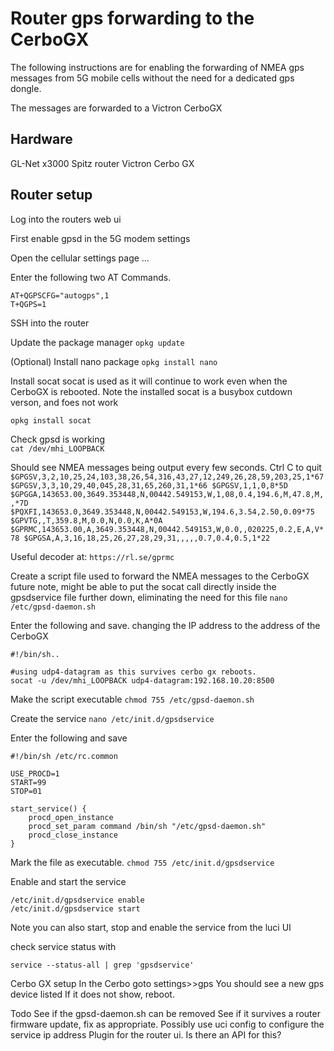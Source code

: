 
# Router gps forwarding to the CerboGX

The following instructions are for enabling the forwarding of NMEA gps messages from 5G mobile cells without the need for a dedicated gps dongle. 

The messages are forwarded to a Victron CerboGX

## Hardware
GL-Net x3000 Spitz router
Victron Cerbo GX

## Router setup
Log into the routers web ui

First enable gpsd in the 5G modem settings

Open the cellular settings page …

Enter the following two AT Commands.
```
AT+QGPSCFG="autogps",1  
T+QGPS=1
```

SSH into the router

Update the package manager 
``opkg update``

(Optional)
Install nano package
``opkg install nano``

Install socat
socat is used as it will continue to work even when the CerboGX is rebooted.
Note the installed socat is a busybox cutdown verson, and foes not work

``opkg install socat``

Check gpsd is working  
``cat /dev/mhi_LOOPBACK``
 
Should see NMEA messages being output every few seconds. Ctrl C to quit
``$GPGSV,3,2,10,25,24,103,38,26,54,316,43,27,12,249,26,28,59,203,25,1*67
$GPGSV,3,3,10,29,40,045,28,31,65,260,31,1*66
$GPGSV,1,1,0,8*5D
$GPGGA,143653.00,3649.353448,N,00442.549153,W,1,08,0.4,194.6,M,47.8,M,,*7D
$PQXFI,143653.0,3649.353448,N,00442.549153,W,194.6,3.54,2.50,0.09*75
$GPVTG,,T,359.8,M,0.0,N,0.0,K,A*0A
$GPRMC,143653.00,A,3649.353448,N,00442.549153,W,0.0,,020225,0.2,E,A,V*78
$GPGSA,A,3,16,18,25,26,27,28,29,31,,,,,0.7,0.4,0.5,1*22``

Useful decoder at:
``https://rl.se/gprmc``

Create a script file used to forward the NMEA messages to the CerboGX
future note, might be able to put the socat call directly inside the gpsdservice file further down, eliminating the need for this file
``nano /etc/gpsd-daemon.sh``

Enter the following and save. changing the IP address to the address of the CerboGX
```
#!/bin/sh..  

#using udp4-datagram as this survives cerbo gx reboots. 
socat -u /dev/mhi_LOOPBACK udp4-datagram:192.168.10.20:8500
```

Make the script executable
``chmod 755 /etc/gpsd-daemon.sh``

Create the service
``nano /etc/init.d/gpsdservice``

Enter the following and save
```
#!/bin/sh /etc/rc.common  

USE_PROCD=1
START=99
STOP=01

start_service() {
    procd_open_instance
    procd_set_param command /bin/sh "/etc/gpsd-daemon.sh"
    procd_close_instance
}
```

Mark the file as executable.
``chmod 755 /etc/init.d/gpsdservice``

Enable and start the service
```
/etc/init.d/gpsdservice enable
/etc/init.d/gpsdservice start
```
Note you can also start, stop and enable the service from the luci UI

check service status with

``service --status-all | grep 'gpsdservice'``

Cerbo GX setup
In the Cerbo goto settings>>gps
You should see a new gps device listed
If it does not show, reboot.



Todo
See if the gpsd-daemon.sh can be removed
See if it survives a router firmware update, fix as appropriate.
Possibly use uci config to configure the service ip address
Plugin for the router ui. Is there an API for this?
